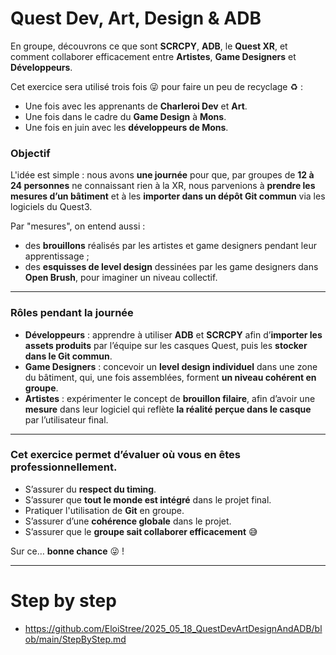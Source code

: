 

# Quest Dev, Art, Design & ADB

En groupe, découvrons ce que sont **SCRCPY**, **ADB**, le **Quest XR**, et comment collaborer efficacement entre **Artistes**, **Game Designers** et **Développeurs**.

Cet exercice sera utilisé trois fois 😜 pour faire un peu de recyclage ♻️ :

- Une fois avec les apprenants de **Charleroi Dev** et **Art**.
- Une fois dans le cadre du **Game Design** à **Mons**.
- Une fois en juin avec les **développeurs de Mons**.

### Objectif

L'idée est simple : nous avons **une journée** pour que, par groupes de **12 à 24 personnes** ne connaissant rien à la XR, nous parvenions à **prendre les mesures d’un bâtiment** et à les **importer dans un dépôt Git commun** via les logiciels du Quest3.

Par "mesures", on entend aussi :

- des **brouillons** réalisés par les artistes et game designers pendant leur apprentissage ;
- des **esquisses de level design** dessinées par les game designers dans **Open Brush**, pour imaginer un niveau collectif.

---

### Rôles pendant la journée

- **Développeurs** : apprendre à utiliser **ADB** et **SCRCPY** afin d’**importer les assets produits** par l’équipe sur les casques Quest, puis les **stocker dans le Git commun**.
- **Game Designers** : concevoir un **level design individuel** dans une zone du bâtiment, qui, une fois assemblées, forment **un niveau cohérent en groupe**.
- **Artistes** : expérimenter le concept de **brouillon filaire**, afin d’avoir une **mesure** dans leur logiciel qui reflète **la réalité perçue dans le casque** par l’utilisateur final.

---

### Cet exercice permet d’évaluer où vous en êtes professionnellement.

- S’assurer du **respect du timing**.
- S’assurer que **tout le monde est intégré** dans le projet final.
- Pratiquer l'utilisation de **Git** en groupe.
- S’assurer d’une **cohérence globale** dans le projet.
- S’assurer que le **groupe sait collaborer efficacement** 😅

Sur ce… **bonne chance** 😜 !

---

# Step by step

- https://github.com/EloiStree/2025_05_18_QuestDevArtDesignAndADB/blob/main/StepByStep.md


